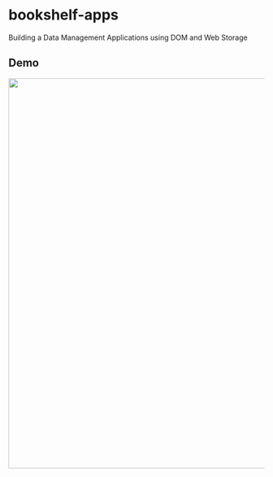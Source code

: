 # bookshelf-apps
Building a Data Management Applications using DOM and Web Storage

## Demo
<img src="assets/Demo.gif"
width="768">&nbsp;&nbsp;&nbsp;
